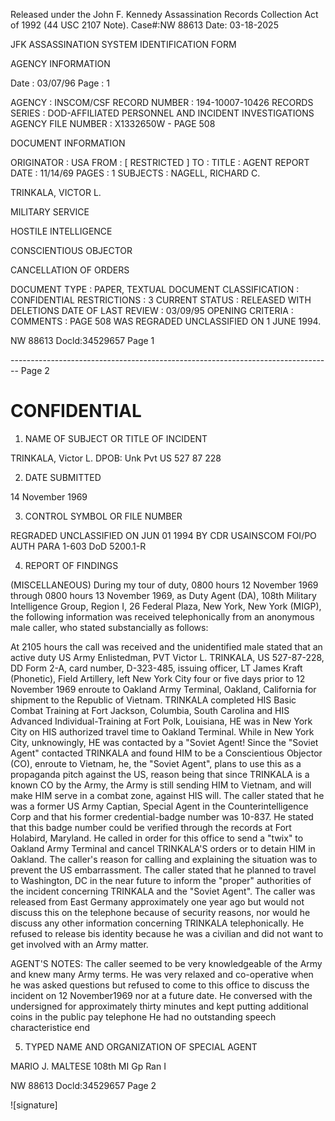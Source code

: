 Released under the John F. Kennedy
Assassination Records Collection Act of
1992 (44 USC 2107 Note). Case#:NW
88613 Date: 03-18-2025

JFK ASSASSINATION SYSTEM
IDENTIFICATION FORM

AGENCY INFORMATION

Date : 03/07/96
Page : 1

AGENCY : INSCOM/CSF
RECORD NUMBER : 194-10007-10426
RECORDS SERIES : DOD-AFFILIATED PERSONNEL AND INCIDENT INVESTIGATIONS
AGENCY FILE NUMBER : X1332650W - PAGE 508

DOCUMENT INFORMATION

ORIGINATOR : USA
FROM : [ RESTRICTED ]
TO :
TITLE : AGENT REPORT
DATE : 11/14/69
PAGES : 1
SUBJECTS : NAGELL, RICHARD C.

TRINKALA, VICTOR L.

MILITARY SERVICE

HOSTILE INTELLIGENCE

CONSCIENTIOUS OBJECTOR

CANCELLATION OF ORDERS

DOCUMENT TYPE : PAPER, TEXTUAL DOCUMENT
CLASSIFICATION : CONFIDENTIAL
RESTRICTIONS : 3
CURRENT STATUS : RELEASED WITH DELETIONS
DATE OF LAST REVIEW : 03/09/95
OPENING CRITERIA :
COMMENTS : PAGE 508 WAS REGRADED UNCLASSIFIED ON 1 JUNE 1994.

NW 88613 Docld:34529657 Page 1


-------------------------------------------------------------------------------- Page 2

# CONFIDENTIAL

1. NAME OF SUBJECT OR TITLE OF INCIDENT

TRINKALA, Victor L.
DPOB: Unk
Pvt US 527 87 228

2. DATE SUBMITTED

14 November 1969

3. CONTROL SYMBOL OR FILE NUMBER

REGRADED UNCLASSIFIED
ON JUN 01 1994
BY CDR USAINSCOM FOI/PO
AUTH PARA 1-603 DoD 5200.1-R

4. REPORT OF FINDINGS

(MISCELLANEOUS) During my tour of duty, 0800 hours 12 November 1969 through 0800 hours 13 November 1969, as Duty Agent (DA), 108th Military Intelligence Group, Region I, 26 Federal Plaza, New York, New York (MIGP), the following information was received telephonically from an anonymous male caller, who stated substancially as follows:

At 2105 hours the call was received and the unidentified male stated that an active duty US Army Enlistedman, PVT Victor L. TRINKALA, US 527-87-228, DD Form 2-A, card number, D-323-485, issuing officer, LT James Kraft (Phonetic), Field Artillery, left New York City four or five days prior to 12 November 1969 enroute to Oakland Army Terminal, Oakland, California for shipment to the Republic of Vietnam. TRINKALA completed HIS Basic Combat Training at Fort Jackson, Columbia, South Carolina and HIS Advanced Individual-Training at Fort Polk, Louisiana, HE was in New York City on HIS authorized travel time to Oakland Terminal. While in New York City, unknowingly, HE was contacted by a "Soviet Agent! Since the "Soviet Agent" contacted TRINKALA and found HIM to be a Conscientious Objector (CO), enroute to Vietnam, he, the "Soviet Agent", plans to use this as a propaganda pitch against the US, reason being that since TRINKALA is a known CO by the Army, the Army is still sending HIM to Vietnam, and will make HIM serve in a combat zone, against HIS will. The caller stated that he was a former US Army Captian, Special Agent in the Counterintelligence Corp and that his former credential-badge number was 10-837. He stated that this badge number could be verified through the records at Fort Holabird, Maryland. He called in order for this office to send a "twix" to Oakland Army Terminal and cancel TRINKALA'S orders or to detain HIM in Oakland. The caller's reason for calling and explaining the situation was to prevent the US embarrassment. The caller stated that he planned to travel to Washington, DC in the near future to inform the "proper" authorities of the incident concerning TRINKALA and the "Soviet Agent". The caller was released from East Germany approximately one year ago but would not discuss this on the telephone because of security reasons, nor would he discuss any other information concerning TRINKALA telephonically. He refused to release bis identity because he was a civilian and did not want to get involved with an Army matter.

AGENT'S NOTES: The caller seemed to be very knowledgeable of the Army and knew many Army terms. He was very relaxed and co-operative when he was asked questions but refused to come to this office to discuss the incident on 12 November1969 nor at a future date. He conversed with the undersigned for approximately thirty minutes and kept putting additional coins in the public pay telephone He had no outstanding speech characteristice end

5. TYPED NAME AND ORGANIZATION OF SPECIAL AGENT

MARIO J. MALTESE 108th MI Gp Ran I

NW 88613 Docld:34529657 Page 2

![signature]
